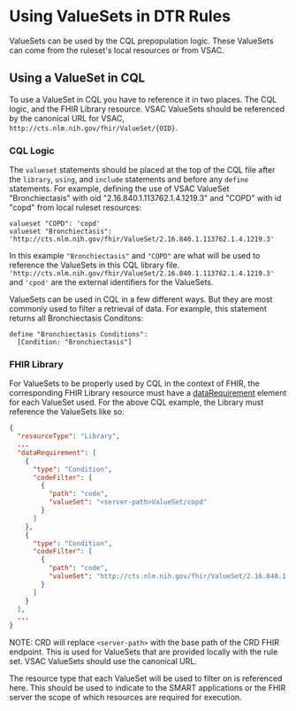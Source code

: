 # Using ValueSets in DTR Rules

ValueSets can be used by the CQL prepopulation logic. These ValueSets can come from the ruleset's local resources or from VSAC.

## Using a ValueSet in CQL

To use a ValueSet in CQL you have to reference it in two places. The CQL logic, and the FHIR Library resource. VSAC ValueSets should be referenced by the canonical URL for VSAC, `http://cts.nlm.nih.gov/fhir/ValueSet/{OID}`.

### CQL Logic

The `valueset` statements should be placed at the top of the CQL file after the `library`, `using`, and `include` statements and before any `define` statements. For example, defining the use of VSAC ValueSet "Bronchiectasis" with oid "2.16.840.1.113762.1.4.1219.3" and "COPD" with id "copd" from local ruleset resources:

```
valueset "COPD": 'copd'
valueset "Bronchiectasis": 'http://cts.nlm.nih.gov/fhir/ValueSet/2.16.840.1.113762.1.4.1219.3'
```

In this example `"Bronchiectasis"` and `"COPD"` are what will be used to reference the ValueSets in this CQL library file. `'http://cts.nlm.nih.gov/fhir/ValueSet/2.16.840.1.113762.1.4.1219.3'` and `'cpod'` are the external identifiers for the ValueSets.

ValueSets can be used in CQL in a few different ways. But they are most commonly used to filter a retrieval of data. For example, this statement returns all Bronchiectasis Conditons:

```
define "Bronchiectasis Conditions":
  [Condition: "Bronchiectasis"]
```

### FHIR Library

For ValueSets to be properly used by CQL in the context of FHIR, the corresponding FHIR Library resource must have a [dataRequirement](http://hl7.org/fhir/library-definitions.html#Library.dataRequirement) element for each ValueSet used. For the above CQL example, the Library must reference the ValueSets like so:

```json
{
  "resourceType": "Library",
  ...
  "dataRequirement": [
    {
      "type": "Condition",
      "codeFilter": [
        {
          "path": "code",
          "valueSet": "<server-path>ValueSet/copd"
        }
      ]
    },
    {
      "type": "Condition",
      "codeFilter": [
        {
          "path": "code",
          "valueSet": "http://cts.nlm.nih.gov/fhir/ValueSet/2.16.840.1.113762.1.4.1219.3"
        }
      ]
    }
  ],
  ...
}
```

NOTE: CRD will replace `<server-path>` with the base path of the CRD FHIR endpoint. This is used for ValueSets that are provided locally with the rule set. VSAC ValueSets should use the canonical URL.

The resource type that each ValueSet will be used to filter on is referenced here. This should be used to indicate to the SMART applications or the FHIR server the scope of which resources are required for execution.

